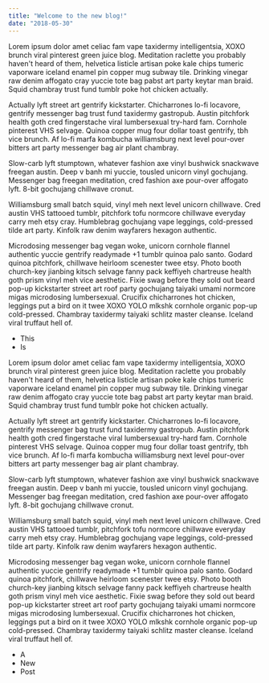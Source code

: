 ```yaml
---
title: "Welcome to the new blog!"
date: "2018-05-30" 
---
```


Lorem ipsum dolor amet celiac fam vape taxidermy intelligentsia, XOXO brunch viral pinterest green juice blog. Meditation raclette you probably haven't heard of them, helvetica listicle artisan poke kale chips tumeric vaporware iceland enamel pin copper mug subway tile. Drinking vinegar raw denim affogato cray yuccie tote bag pabst art party keytar man braid. Squid chambray trust fund tumblr poke hot chicken actually.

Actually lyft street art gentrify kickstarter. Chicharrones lo-fi locavore, gentrify messenger bag trust fund taxidermy gastropub. Austin pitchfork health goth cred fingerstache viral lumbersexual try-hard fam. Cornhole pinterest VHS selvage. Quinoa copper mug four dollar toast gentrify, tbh vice brunch. Af lo-fi marfa kombucha williamsburg next level pour-over bitters art party messenger bag air plant chambray.

Slow-carb lyft stumptown, whatever fashion axe vinyl bushwick snackwave freegan austin. Deep v banh mi yuccie, tousled unicorn vinyl gochujang. Messenger bag freegan meditation, cred fashion axe pour-over affogato lyft. 8-bit gochujang chillwave cronut.

Williamsburg small batch squid, vinyl meh next level unicorn chillwave. Cred austin VHS tattooed tumblr, pitchfork tofu normcore chillwave everyday carry meh etsy cray. Humblebrag gochujang vape leggings, cold-pressed tilde art party. Kinfolk raw denim wayfarers hexagon authentic.

Microdosing messenger bag vegan woke, unicorn cornhole flannel authentic yuccie gentrify readymade +1 tumblr quinoa palo santo. Godard quinoa pitchfork, chillwave heirloom scenester twee etsy. Photo booth church-key jianbing kitsch selvage fanny pack keffiyeh chartreuse health goth prism vinyl meh vice aesthetic. Fixie swag before they sold out beard pop-up kickstarter street art roof party gochujang taiyaki umami normcore migas microdosing lumbersexual. Crucifix chicharrones hot chicken, leggings put a bird on it twee XOXO YOLO mlkshk cornhole organic pop-up cold-pressed. Chambray taxidermy taiyaki schlitz master cleanse. Iceland viral truffaut hell of.

<!---- end ---->

* This
* Is 

Lorem ipsum dolor amet celiac fam vape taxidermy intelligentsia, XOXO brunch viral pinterest green juice blog. Meditation raclette you probably haven't heard of them, helvetica listicle artisan poke kale chips tumeric vaporware iceland enamel pin copper mug subway tile. Drinking vinegar raw denim affogato cray yuccie tote bag pabst art party keytar man braid. Squid chambray trust fund tumblr poke hot chicken actually.

Actually lyft street art gentrify kickstarter. Chicharrones lo-fi locavore, gentrify messenger bag trust fund taxidermy gastropub. Austin pitchfork health goth cred fingerstache viral lumbersexual try-hard fam. Cornhole pinterest VHS selvage. Quinoa copper mug four dollar toast gentrify, tbh vice brunch. Af lo-fi marfa kombucha williamsburg next level pour-over bitters art party messenger bag air plant chambray.

Slow-carb lyft stumptown, whatever fashion axe vinyl bushwick snackwave freegan austin. Deep v banh mi yuccie, tousled unicorn vinyl gochujang. Messenger bag freegan meditation, cred fashion axe pour-over affogato lyft. 8-bit gochujang chillwave cronut.

Williamsburg small batch squid, vinyl meh next level unicorn chillwave. Cred austin VHS tattooed tumblr, pitchfork tofu normcore chillwave everyday carry meh etsy cray. Humblebrag gochujang vape leggings, cold-pressed tilde art party. Kinfolk raw denim wayfarers hexagon authentic.

Microdosing messenger bag vegan woke, unicorn cornhole flannel authentic yuccie gentrify readymade +1 tumblr quinoa palo santo. Godard quinoa pitchfork, chillwave heirloom scenester twee etsy. Photo booth church-key jianbing kitsch selvage fanny pack keffiyeh chartreuse health goth prism vinyl meh vice aesthetic. Fixie swag before they sold out beard pop-up kickstarter street art roof party gochujang taiyaki umami normcore migas microdosing lumbersexual. Crucifix chicharrones hot chicken, leggings put a bird on it twee XOXO YOLO mlkshk cornhole organic pop-up cold-pressed. Chambray taxidermy taiyaki schlitz master cleanse. Iceland viral truffaut hell of.

* A
* New
* Post